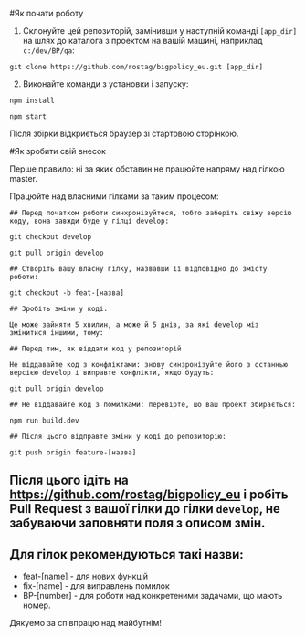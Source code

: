 #Як почати роботу

1. Склонуйте цей репозиторій, замінивши у наступній команді `[app_dir]` на шлях до каталога з проектом на вашій машині, наприклад `c:/dev/BP/qa`:

```
git clone https://github.com/rostag/bigpolicy_eu.git [app_dir]
```

2. Виконайте команди з установки і запуску:

```
npm install

npm start
```
Після збірки відкриється браузер зі стартовою сторінкою.

#Як зробити свій внесок

Перше правило: ні за яких обставин не працюйте напряму над гілкою master.

Працюйте над власними гілками за таким процесом:

```
## Перед початком роботи синхронізуйтеся, тобто заберіть свіжу версію коду, вона завжди буде у гілці develop:

git checkout develop

git pull origin develop

## Створіть вашу власну гілку, назвавши її відповідно до змісту роботи:

git checkout -b feat-[назва]

## Зробіть зміни у коді.

Це може зайняти 5 хвилин, а може й 5 днів, за які develop міз змінитися іншими, тому:

## Перед тим, як віддати код у репозиторій

Не віддавайте код з конфліктами: знову синзронізуйте його з останнью версією develop і виправте конфлікти, якщо будуть:

git pull origin develop

## Не віддавайте код з помилками: перевірте, шо ваш проект збирається:

npm run build.dev

## Після цього відправте зміни у коді до репозиторію:

git push origin feature-[назва]
```

## Після цього ідіть на https://github.com/rostag/bigpolicy_eu і робіть Pull Request з вашої гілки до гілки `develop`, не забуваючи заповняти поля з описом змін.

## Для гілок рекомендуються такі назви:

* feat-[name] - для нових функцій
* fix-[name] - для виправлень помилок
* BP-[number] - для роботи над конкретеними задачами, що мають номер.

Дякуемо за співпрацю над майбутнім!
